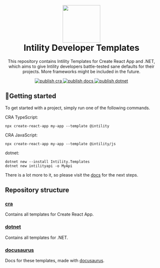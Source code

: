 <h1 align="center">
  <img src="https://avatars.githubusercontent.com/u/35199565" width="124px"/><br/>
  Intility Developer Templates
</h1>

<p align="center">
This repository contains Intility Templates for Create React App and .NET,
which aims to give Intility developers battle-tested sane defaults for their projects.
More frameworks might be included in the future.
</p>

<p align="center">
<a href="https://github.com/Intility/templates/actions">
    <img alt="publish cra" src="https://github.com/Intility/templates/actions/workflows/publish-cra.yml/badge.svg" style="max-width:100%;">
</a>

<a href="https://github.com/Intility/templates/actions">
    <img alt="publish docs" src="https://github.com/Intility/templates/actions/workflows/publish-docs.yml/badge.svg" style="max-width:100%;">
</a>

<a href="https://github.com/Intility/templates/actions">
    <img alt="publish dotnet" src="https://github.com/Intility/templates/actions/workflows/publish-dotnet.yml/badge.svg" style="max-width:100%;">
</a>
</p>

## 🚀Getting started

To get started with a project, simply run one of the following commands.

CRA TypeScript:

```
npx create-react-app my-app --template @intility
```

CRA JavaScript:

```
npx create-react-app my-app --template @intility/js
```

dotnet:

```
dotnet new --install Intility.Templates
dotnet new intilityapi -o MyApi
```

There is a lot more to it, so please visit the [docs](https://create.intility.app/) for the next steps.

## Repository structure

### [cra](./cra/)

Contains all templates for Create React App.

### [dotnet](./dotnet/)

Contains all templates for .NET.

### [docusaurus](./docusaurus)

Docs for these templates, made with [docusaurus](https://v2.docusaurus.io/).
